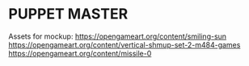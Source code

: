 # PUPPET MASTER

Assets for mockup:
https://opengameart.org/content/smiling-sun
https://opengameart.org/content/vertical-shmup-set-2-m484-games
https://opengameart.org/content/missile-0
